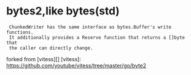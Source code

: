 bytes2,like bytes(std)
==============================

```
 ChunkedWriter has the same interface as bytes.Buffer's write functions.
 It additionally provides a Reserve function that returns a []byte that
 the caller can directly change.
```
forked from [vitess][]
[vitess]: https://github.com/youtube/vitess/tree/master/go/byte2
